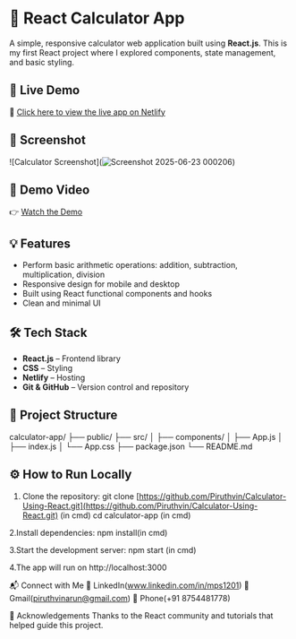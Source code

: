# 🧮 React Calculator App

A simple, responsive calculator web application built using **React.js**. This is my first React project where I explored components, state management, and basic styling.

## 🚀 Live Demo

🔗 [Click here to view the live app on Netlify](https://devserver-main--piruthvincalculator-app.netlify.app)

## 📸 Screenshot

![Calculator Screenshot](![Screenshot 2025-06-23 000206](https://github.com/user-attachments/assets/250e5977-f046-4c6e-b86a-eeb98c171373))

## 🎥 Demo Video

👉 [Watch the Demo](https://drive.google.com/file/d/163sM-aj3z70syB7Z363u8OxnYRycg6T-/view?usp=sharing)

## 💡 Features

- Perform basic arithmetic operations: addition, subtraction, multiplication, division
- Responsive design for mobile and desktop
- Built using React functional components and hooks
- Clean and minimal UI

## 🛠️ Tech Stack

- **React.js** – Frontend library
- **CSS** – Styling
- **Netlify** – Hosting
- **Git & GitHub** – Version control and repository

## 📁 Project Structure
calculator-app/
├── public/
├── src/
│ ├── components/
│ ├── App.js
│ ├── index.js
│ └── App.css
├── package.json
└── README.md

## ⚙️ How to Run Locally

1. Clone the repository:
   git clone [https://github.com/Piruthvin/Calculator-Using-React.git](https://github.com/Piruthvin/Calculator-Using-React.git)  (in cmd)
   cd calculator-app  (in cmd)
   
2.Install dependencies:
npm install(in cmd)

3.Start the development server:
npm start (in cmd)

4.The app will run on http://localhost:3000

📬 Connect with Me
🔗 LinkedIn(www.linkedin.com/in/mps1201)
🔗 Gmail(piruthvinarun@gmail.com)
🔗 Phone(+91 8754481778)

🙌 Acknowledgements
Thanks to the React community and tutorials that helped guide this project.
